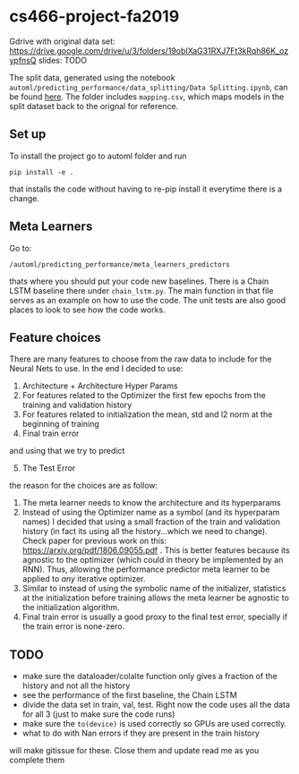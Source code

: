 # cs466-project-fa2019

Gdrive with original data set: https://drive.google.com/drive/u/3/folders/19obIXaG31RXJ7Ft3kRqh86K_ozypfnsQ
slides: TODO

The split data, generated using the notebook `automl/predicting_performance/data_splitting/Data Splitting.ipynb`, can be found [here](https://drive.google.com/drive/folders/1oAzWjqAlT7xDyldq8_7AxsHwj6NyhObc?usp=sharing). The folder includes `mapping.csv`, which maps models in the split dataset back to the orignal for reference.

Set up
-----

To install the project go to automl folder and run

```
pip install -e .
```

that installs the code without having to re-pip install it everytime there is a change.

Meta Learners
-----

Go to:

```
/automl/predicting_performance/meta_learners_predictors
```

thats where you should put your code new baselines. There is a Chain LSTM baseline there under `chain_lstm.py`. The main function in that file serves as an example on how to use the code. The unit tests are also good places to look to see how the code works.

Feature choices
-----

There are many features to choose from the raw data to include for the Neural Nets to use. In the end I decided to use:

1) Architecture + Architecture Hyper Params
2) For features related to the Optimizer the first few epochs from the training and validation history
3) For features related to initialization the mean, std and l2 norm at the beginning of training
4) Final train error

and using that we try to predict

5) The Test Error

the reason for the choices are as follow:

1) The meta learner needs to know the architecture and its hyperparams
2) Instead of using the Optimizer name as a symbol (and its hyperparam names) I decided that using a small fraction of the train and validation history (in fact its using all the history...which we need to change). Check paper for previous work on this: https://arxiv.org/pdf/1806.09055.pdf . This is better features because its agnostic to the optimizer (which could in theory be implemented by an RNN). Thus, allowing the performance predictor meta learner to be applied to *any* iterative optimizer.
3) Similar to instead of using the symbolic name of the initializer, statistics at the initialization before training allows the meta learner be agnostic to the initialization algorithm.
4) Final train error is usually a good proxy to the final test error, specially if the train error is none-zero. 

TODO
-----

- make sure the dataloader/colalte function only gives a fraction of the history and not all the history
- see the performance of the first baseline, the Chain LSTM
- divide the data set in train, val, test. Right now the code uses all the data for all 3 (just to make sure the code runs)
- make sure the `to(device)` is used correctly so GPUs are used correctly.
- what to do with Nan errors if they are present in the train history

will make gitissue for these. Close them and update read me as you complete them
